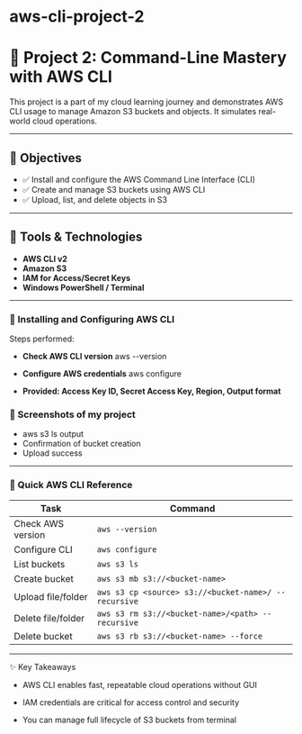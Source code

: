 # aws-cli-project-2

# 🚀 Project 2: Command-Line Mastery with AWS CLI

This project is a part of my cloud learning journey and demonstrates AWS CLI usage to manage Amazon S3 buckets and objects. It simulates real-world cloud operations.

---

## 🧠 Objectives

- ✅ Install and configure the AWS Command Line Interface (CLI)
- ✅ Create and manage S3 buckets using AWS CLI
- ✅ Upload, list, and delete objects in S3

---

## 🔧 Tools & Technologies

- **AWS CLI v2**
- **Amazon S3**
- **IAM for Access/Secret Keys**
- **Windows PowerShell / Terminal**

---

### 📌 Installing and Configuring AWS CLI

Steps performed:

- **Check AWS CLI version**
aws --version

- **Configure AWS credentials**
aws configure

- **Provided: Access Key ID, Secret Access Key, Region, Output format**


### 📸 Screenshots of my project

- aws s3 ls output
- Confirmation of bucket creation
- Upload success

---

### 🧰 Quick AWS CLI Reference

| Task               | Command                                              |
| ------------------ | ---------------------------------------------------- |
| Check AWS version  | `aws --version`                                      |
| Configure CLI      | `aws configure`                                      |
| List buckets       | `aws s3 ls`                                          |
| Create bucket      | `aws s3 mb s3://<bucket-name>`                       |
| Upload file/folder | `aws s3 cp <source> s3://<bucket-name>/ --recursive` |
| Delete file/folder | `aws s3 rm s3://<bucket-name>/<path> --recursive`    |
| Delete bucket      | `aws s3 rb s3://<bucket-name> --force`               |

---

✨ Key Takeaways

- AWS CLI enables fast, repeatable cloud operations without GUI

- IAM credentials are critical for access control and security

- You can manage full lifecycle of S3 buckets from terminal

